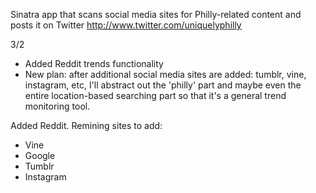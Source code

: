 Sinatra app that scans social media sites for Philly-related content and posts it on Twitter
http://www.twitter.com/uniquelyphilly

3/2
 * Added Reddit trends functionality
 * New plan: after additional social media sites are added: tumblr, vine, instagram, etc, I'll abstract out the 'philly' part and maybe even the entire location-based searching part so that it's a general trend monitoring tool.

Added Reddit. Remining sites to add:
 * Vine
 * Google
 * Tumblr
 * Instagram
